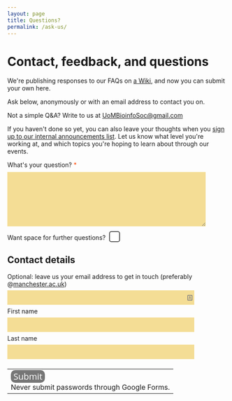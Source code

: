 ```yaml
---
layout: page
title: Questions?
permalink: /ask-us/
---
```


# Contact, feedback, and questions

We're publishing responses to our FAQs on [a Wiki](https://github.com/UoMBioinfoSoc/Home/wiki), and now you can submit your own here.

Ask below, anonymously or with an email address to contact you on.

Not a simple Q&A? Write to us at UoMBioinfoSoc@gmail.com

If you haven't done so yet, you can also leave your thoughts when you [sign up to our internal announcements list](http://uombio.info/join/). Let us know what level you're working at, and which topics you're hoping to learn about through our events.

<style type="text/css">

.form-error-arg {
    font-weight: bold
}
table {
    border-collapse: collapse
}
textarea {
    font: normal 13px arial, sans-serif
}

.no-chrome .powered-by-logo,
.no-chrome .ss-legal,
.no-chrome .ss-edit-link {
    display: none
}

.ss-terms {
    line-height: 20px
}
.ss-terms {
    text-align: right
}
.ss-submit-message {
    font: normal 13px arial, sans-serif;
    margin-bottom: 20px
}
.error,
.required,
.errorbox-bad {
    border: 2px solid
}
.required-message,
.error-message {
    color: #c43b1d;
    display: none;
    font-size: 13px
}
.required~.required-message,
.error~.error-message {
    display: block
}
ul.ss-choices.required {
    margin-left: -3px;
    margin-top: -3px;
    padding-left: 4px;
    padding-top: 4px
}
.errorbox-bad {
    background-color: #ffe6cc;
    padding: 2px
}
.errorheader {
    color: #c43b1d
}

.split-inline {
  width: 40%;
  display: inline-block;
}

/* Form input style */

input[type="text"], input[type="email"] {
    border: 2px solid rgb(244, 221, 149);
    padding: 7px 2px;
    margin: 6px 0px;
    background: rgb(244, 221, 149);
}

span.ss-required-asterisk {
    color: rgb(255, 68, 0);
}

.ss-q-long {
    width: 90%;
    margin-top: 8px;
    background: rgb(244, 221, 149);
    border: none;
}

div#thank {
    font-size: 1.8em;
    padding-bottom: 1em;
    font-style: italic;
}

input[type="text"] {
    width: 85%;
}
input[type="email"] {
    width: 75%;
}

input#ss-submit {
        background-color: #767676;
    -moz-border-radius: 5px;
    -webkit-border-radius: 5px;
    border-radius:10px;
    color: white;
    font-family: Open Sans, MundoSans, "Helvetica Neue", Arial, Helvetica, sans-serif;
    font-size: 20px;
    text-decoration: none;
    cursor: pointer;
    border:none;
}

input#ss-submit:hover {
    border: none;
    background: rgb(27, 27, 255);
    box-shadow: 1px 1px 1px #3A3A3A;
}

input[type='checkbox'] {
    -webkit-appearance:none;
    width: 25px;
    height: 25px;
    background:white;
    border-radius:5px;
    border:2px solid #555;
    position: relative;
    top: 8px;
}
input[type='checkbox']:checked {
    background: #3CE87F;
}

li.ss-choice-item.fri.four::after {
    content: 'Current time for the Code for Life workshop series';
    font-size: smaller;
    font-style: italic;
    color: red;
    vertical-align: super;
}

#further-q-text {
    display: inline-block;
}

.further-q-masked {
    display: none;
}

.further-q-masked.q-box-checked {
    display: initial !important;
}

</style>

<script type="text/javascript">
function FQcbChange(cb) {
  var masked_elements = document.querySelectorAll('.further-q-masked')
  for (var i=0;i<masked_elements.length;i++) {
    masked_elements[i].classList.toggle('q-box-checked');
  }
}
</script>

<form action="https://docs.google.com/forms/d/1Uq3kZ6FrEyFWN8NT7eKzyUcjBzYbH4Hs85fXQozBnik/formResponse" method="POST" id="ss-form" target="_self" onsubmit=""><ol role="list" class="ss-question-list" style="padding-left: 0">
<div class="ss-form-question errorbox-good" role="listitem">
<div dir="auto" class="ss-item ss-item-required ss-paragraph-text"><div class="ss-form-entry">
<label class="ss-q-item-label" for="entry_818377016"><div class="ss-q-title">What's your question?
<label for="itemView.getDomIdToLabel()" aria-label="(Required field)"></label>
<span class="ss-required-asterisk" aria-hidden="true">*</span></div>
<div class="ss-q-help ss-secondary-text" dir="auto"></div></label>
<textarea name="entry.818377016" rows="8" cols="0" class="ss-q-long widetextarea" id="entry_818377016" dir="auto" aria-label="What's your question?  " aria-required="true" required=""></textarea>
<div class="error-message" id="1180269989_errorMessage"></div>
<div class="required-message">This is a required question</div>
</div></div></div> <div class="ss-form-question errorbox-good" role="listitem">
<div dir="auto" class="ss-item  ss-paragraph-text"><div class="ss-form-entry">
<label class="ss-q-item-label" for="entry_982966366"><div id="further-q-text" class="ss-q-title">Want space for further questions?
</div>
<input id="further-q-box" type="checkbox" value="Further questions?" role="checkbox" class="added-checkbox" onchange="FQcbChange(this);">
<div class="ss-q-help ss-secondary-text further-q-masked" dir="auto">If you have more to ask, use the space below:</div></label>
<textarea name="entry.982966366" rows="8" cols="0" class="ss-q-long further-q-masked" id="entry_982966366" dir="auto" aria-label="Further questions... If you have more to ask, use the space below: "></textarea>
<div class="error-message" id="880499651_errorMessage"></div>
<div class="required-message">This is a required question</div>
</div></div></div> <div class="ss-form-question errorbox-good" role="listitem">
<div dir="auto" class="ss-item  ss-paragraph-text"><div class="ss-form-entry">
<label class="ss-q-item-label" for="entry_860355187"><div class="ss-q-title">
</div>
<div class="ss-q-help ss-secondary-text" dir="auto"></div></label>
<textarea name="entry.860355187" rows="8" cols="0" class="ss-q-long further-q-masked" id="entry_860355187" dir="auto" aria-label="  "></textarea>
<div class="error-message" id="47830543_errorMessage"></div>
<div class="required-message">This is a required question</div>
</div></div></div> <div class="ss-form-question errorbox-good" role="listitem">
<div dir="auto" class="ss-item  ss-paragraph-text"><div class="ss-form-entry">
<label class="ss-q-item-label" for="entry_455473459"><div class="ss-q-title">
</div>
<div class="ss-q-help ss-secondary-text" dir="auto"></div></label>
<textarea name="entry.455473459" rows="8" cols="0" class="ss-q-long further-q-masked" id="entry_455473459" dir="auto" aria-label="  "></textarea>
<div class="error-message" id="282888501_errorMessage"></div>
<div class="required-message">This is a required question</div>
</div></div></div> <div class="ss-form-question errorbox-good" role="listitem">
<div dir="auto" class="ss-item  ss-text"><div class="ss-form-entry">
<label class="ss-q-item-label" for="entry_836083418"><div class="ss-q-title"><h2 class="ss-section-title">Contact details</h2>
</div>
<div class="ss-q-help ss-secondary-text" dir="auto">Optional: leave us your email address to get in touch (preferably @<a href="https://www.google.com/url?q=http://manchester.ac.uk&amp;sa=D&amp;usg=AFQjCNE_-6a7ef4S3Eh1tElTmJcIBqaO4A">manchester.ac.uk</a>)</div></label>
<input type="text" name="entry.836083418" value="" class="ss-q-short" id="entry_836083418" dir="auto" aria-label="Contact details Optional: leave us your email address to get in touch (preferably @manchester.ac.uk) " title="" style="background-image: url(data:image/png;base64,iVBORw0KGgoAAAANSUhEUgAAABAAAAAQCAYAAAAf8/9hAAABHklEQVQ4EaVTO26DQBD1ohQWaS2lg9JybZ+AK7hNwx2oIoVf4UPQ0Lj1FdKktevIpel8AKNUkDcWMxpgSaIEaTVv3sx7uztiTdu2s/98DywOw3Dued4Who/M2aIx5lZV1aEsy0+qiwHELyi+Ytl0PQ69SxAxkWIA4RMRTdNsKE59juMcuZd6xIAFeZ6fGCdJ8kY4y7KAuTRNGd7jyEBXsdOPE3a0QGPsniOnnYMO67LgSQN9T41F2QGrQRRFCwyzoIF2qyBuKKbcOgPXdVeY9rMWgNsjf9ccYesJhk3f5dYT1HX9gR0LLQR30TnjkUEcx2uIuS4RnI+aj6sJR0AM8AaumPaM/rRehyWhXqbFAA9kh3/8/NvHxAYGAsZ/il8IalkCLBfNVAAAAABJRU5ErkJggg==); background-attachment: scroll; background-position: 100% 50%; background-repeat: no-repeat;">
<div class="error-message" id="625003399_errorMessage"></div>
<div class="required-message">This is a required question</div>
</div></div></div> <div class="ss-form-question errorbox-good" role="listitem">
<div dir="auto" class="ss-item  ss-text"><div class="ss-form-entry">
<label class="ss-q-item-label" for="entry_592972932"><div class="ss-q-title">First name
</div>
<div class="ss-q-help ss-secondary-text" dir="auto"></div></label>
<input type="text" name="entry.592972932" value="" class="ss-q-short" id="entry_592972932" dir="auto" aria-label="First name  " title="">
<div class="error-message" id="2023757940_errorMessage"></div>
<div class="required-message">This is a required question</div>
</div></div></div> <div class="ss-form-question errorbox-good" role="listitem">
<div dir="auto" class="ss-item  ss-text"><div class="ss-form-entry">
<label class="ss-q-item-label" for="entry_1999928548"><div class="ss-q-title">Last name
</div>
<div class="ss-q-help ss-secondary-text" dir="auto"></div></label>
<input type="text" name="entry.1999928548" value="" class="ss-q-short" id="entry_1999928548" dir="auto" aria-label="Last name  " title="">
<div class="error-message" id="528240263_errorMessage"></div>
<div class="required-message">This is a required question</div>
</div></div></div>
<input type="hidden" name="draftResponse" value="[,,&quot;-7497941239962943910&quot;]
">
<input type="hidden" name="pageHistory" value="0">

<input type="hidden" name="fvv" value="0">


<input type="hidden" name="fbzx" value="-7497941239962943910">

<div class="ss-item ss-navigate"><table id="navigation-table"><tbody><tr><td class="ss-form-entry goog-inline-block" id="navigation-buttons" dir="ltr">
<input type="submit" name="submit" value="Submit" id="ss-submit" class="jfk-button jfk-button-action ">
<div class="ss-password-warning ss-secondary-text">Never submit passwords through Google Forms.</div></td>
</tr></tbody></table></div></ol></form>
